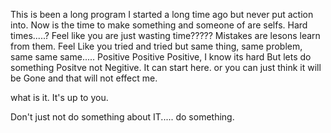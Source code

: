 This is been a long program I started a long time ago but never put action into.
Now is the time to make something and someone of are selfs.
Hard times.....? Feel like you are just wasting time?????
Mistakes are lesons learn from them.
Feel Like you tried and tried but same thing, same problem, same same same.....
Positive Positive Positive, I know its hard But lets do something Positve not Negitive.
It can start here. or you can just think it will be Gone and that will not effect me.

what is it. It's up to you.

Don't just not do something about IT..... do something.


